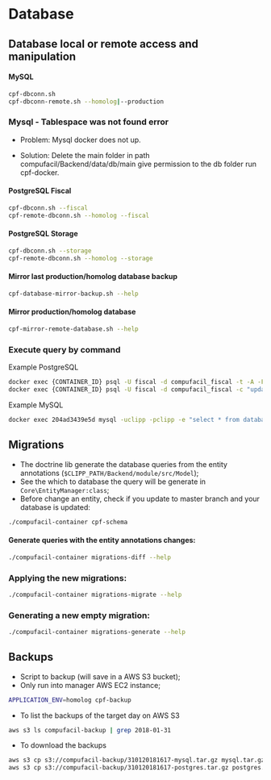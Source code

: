 # Database

## Database local or remote access and manipulation

#### MySQL

```sh
cpf-dbconn.sh
cpf-dbconn-remote.sh --homolog|--production
```

### Mysql - Tablespace was not found error

- Problem: Mysql docker does not up.

- Solution:
  Delete the main folder in path compufacil/Backend/data/db/main
  give permission to the db folder
  run cpf-docker.


#### PostgreSQL Fiscal

```sh
cpf-dbconn.sh --fiscal
cpf-remote-dbconn.sh --homolog --fiscal
```

#### PostgreSQL Storage

```sh
cpf-dbconn.sh --storage
cpf-remote-dbconn.sh --homolog --storage
```

#### Mirror last production/homolog database backup

```sh
cpf-database-mirror-backup.sh --help
```

#### Mirror production/homolog database

```sh
cpf-mirror-remote-database.sh --help
```

### Execute query by command

Example PostgreSQL
```sh
docker exec {CONTAINER_ID} psql -U fiscal -d compufacil_fiscal -t -A -F"," -c "select * from fiscalnfe;" > /tmp/out.csv
docker exec {CONTAINER_ID} psql -U fiscal -d compufacil_fiscal -c "update fiscalnfe set created where id = 66;"
```

Example MySQL
```sh
docker exec 204ad3439e5d mysql -uclipp -pclipp -e "select * from database.table;" > /tmp/out
```

## Migrations

- The doctrine lib generate the database queries from the entity annotations (`$CLIPP_PATH/Backend/module/src/Model`);
- See the which to database the query will be generate in `Core\EntityManager:class`;
- Before change an entity, check if you update to master branch and your database is updated:
```sh
./compufacil-container cpf-schema
```

#### Generate queries with the entity annotations changes:
```sh
./compufacil-container migrations-diff --help
```

### Applying the new migrations:
```sh
./compufacil-container migrations-migrate --help
```

### Generating a new empty migration:
```sh
./compufacil-container migrations-generate --help
```

## Backups

- Script to backup (will save in a AWS S3 bucket);
- Only run into manager AWS EC2 instance;
```sh
APPLICATION_ENV=homolog cpf-backup
```

- To list the backups of the target day on AWS S3

```sh
aws s3 ls compufacil-backup | grep 2018-01-31

```

- To download the backups

```sh
aws s3 cp s3://compufacil-backup/310120181617-mysql.tar.gz mysql.tar.gz
aws s3 cp s3://compufacil-backup/310120181617-postgres.tar.gz postgres.tar.gz
```